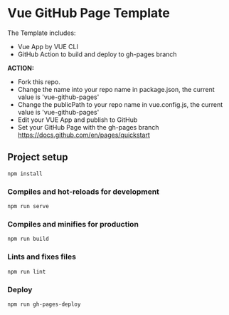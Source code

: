 # Vue GitHub Page Template

The Template includes:

- Vue App by VUE CLI
- GitHub Action to build and deploy to gh-pages branch



**ACTION:**

- Fork this repo.
- Change the name into your repo name in package.json, the current value is 'vue-github-pages'
- Change the publicPath to your repo name in vue.config.js, the current value is 'vue-github-pages'
- Edit your VUE App and publish to GitHub
- Set your GitHub Page with the gh-pages branch
https://docs.github.com/en/pages/quickstart

## Project setup

```shell
npm install
```

### Compiles and hot-reloads for development

```shell
npm run serve
```

### Compiles and minifies for production

```shell
npm run build
```

### Lints and fixes files

```shell
npm run lint
```

### Deploy

```shell
npm run gh-pages-deploy
```
